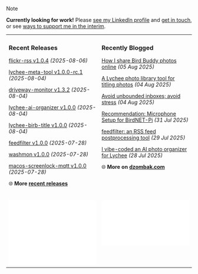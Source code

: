 > [!NOTE]  
> **Currently looking for work!** Please <a href="https://www.linkedin.com/in/chris-dzombak/" rel="me">see my LinkedIn profile</a> and <a href="https://www.dzombak.com/contact">get in touch</a>, or see <a href="https://www.dzombak.com/support-me">ways to support me in the interim</a>.

<table><tr><td valign="top" width="50%" style="margin-bottom: 1em;">

### Recent Releases

<!-- recent_releases starts -->
[flickr-rss v1.0.4](https://github.com/cdzombak/flickr-rss/releases/tag/v1.0.4) *(2025-08-06)*

[lychee-meta-tool v1.0.0-rc.1](https://github.com/cdzombak/lychee-meta-tool/releases/tag/v1.0.0-rc.1) *(2025-08-04)*

[driveway-monitor v1.3.2](https://github.com/cdzombak/driveway-monitor/releases/tag/v1.3.2) *(2025-08-04)*

[lychee-ai-organizer v1.0.0](https://github.com/cdzombak/lychee-ai-organizer/releases/tag/v1.0.0) *(2025-08-04)*

[lychee-birb-title v1.0.0](https://github.com/cdzombak/lychee-birb-title/releases/tag/v1.0.0) *(2025-08-04)*

[feedfilter v1.0.0](https://github.com/cdzombak/feedfilter/releases/tag/v1.0.0) *(2025-07-28)*

[washmon v1.0.0](https://github.com/cdzombak/washmon/releases/tag/v1.0.0) *(2025-07-28)*

[macos-screenlock-mqtt v1.0.0](https://github.com/cdzombak/macos-screenlock-mqtt/releases/tag/v1.0.0) *(2025-07-28)*
<!-- recent_releases ends -->
🌐 **More [recent releases](https://github.com/cdzombak/cdzombak/blob/main/RELEASES.md)**
<br />
<br />
</td><td valign="top" width="50%" style="margin-bottom: 1em;">

### Recently Blogged

<!-- blog starts -->
[How I share Bird Buddy photos online](https://www.dzombak.com/blog/2025/08/how-i-share-bird-buddy-photos-online/) *(05 Aug 2025)*

[A Lychee photo library tool for titling photos](https://www.dzombak.com/blog/2025/08/a-lychee-photo-library-tool-for-titling-photos/) *(04 Aug 2025)*

[Avoid unbounded inboxes; avoid stress](https://www.dzombak.com/blog/2025/08/avoid-unbounded-inboxes-avoid-stress/) *(04 Aug 2025)*

[Recommendation: Microphone Setup for BirdNET-Pi](https://www.dzombak.com/blog/2025/07/recommendation-microphone-setup-for-birdnet-pi/) *(31 Jul 2025)*

[feedfilter: an RSS feed postprocessing tool](https://www.dzombak.com/blog/2025/07/feedfilter-an-rss-feed-postprocessing-tool/) *(29 Jul 2025)*

[I vibe-coded an AI photo organizer for Lychee](https://www.dzombak.com/blog/2025/07/i-vibe-coded-an-ai-photo-organizer-for-lychee/) *(28 Jul 2025)*
<!-- blog ends -->
🌐 **More on [dzombak.com](https://www.dzombak.com/blog)**
<br />
<br />
</td></tr><tr><td valign="top" width="50%"><a href="https://github.com/cdzombak"> <picture><img src="/github-summary.svg" alt="@cdzombak summary"></picture></a></td><td valign="top" width="50%"><a href="https://github.com/sponsors/cdzombak"> <picture><img src="/github-sponsor.svg" alt="sponsor me"></picture></a><br /><br /></td></tr></table>
